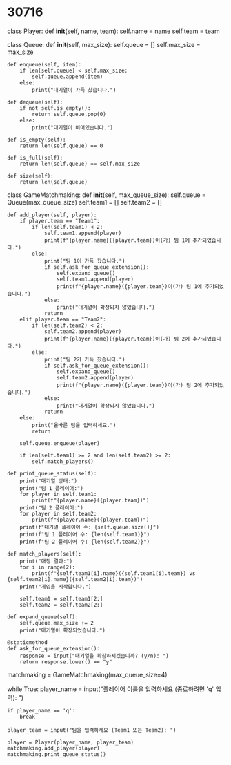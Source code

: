 # 30716
class Player:
    def __init__(self, name, team):
        self.name = name
        self.team = team

class Queue:
    def __init__(self, max_size):
        self.queue = []
        self.max_size = max_size

    def enqueue(self, item):
        if len(self.queue) < self.max_size:
            self.queue.append(item)
        else:
            print("대기열이 가득 찼습니다.")

    def dequeue(self):
        if not self.is_empty():
            return self.queue.pop(0)
        else:
            print("대기열이 비어있습니다.")

    def is_empty(self):
        return len(self.queue) == 0

    def is_full(self):
        return len(self.queue) == self.max_size

    def size(self):
        return len(self.queue)

class GameMatchmaking:
    def __init__(self, max_queue_size):
        self.queue = Queue(max_queue_size)
        self.team1 = []
        self.team2 = []

    def add_player(self, player):
        if player.team == "Team1":
            if len(self.team1) < 2:
                self.team1.append(player)
                print(f"{player.name}({player.team})이(가) 팀 1에 추가되었습니다.")
            else:
                print("팀 1이 가득 찼습니다.")
                if self.ask_for_queue_extension():
                    self.expand_queue()
                    self.team1.append(player)
                    print(f"{player.name}({player.team})이(가) 팀 1에 추가되었습니다.")
                else:
                    print("대기열이 확장되지 않았습니다.")
                return
        elif player.team == "Team2":
            if len(self.team2) < 2:
                self.team2.append(player)
                print(f"{player.name}({player.team})이(가) 팀 2에 추가되었습니다.")
            else:
                print("팀 2가 가득 찼습니다.")
                if self.ask_for_queue_extension():
                    self.expand_queue()
                    self.team2.append(player)
                    print(f"{player.name}({player.team})이(가) 팀 2에 추가되었습니다.")
                else:
                    print("대기열이 확장되지 않았습니다.")
                return
        else:
            print("올바른 팀을 입력하세요.")
            return

        self.queue.enqueue(player)

        if len(self.team1) >= 2 and len(self.team2) >= 2:
            self.match_players()

    def print_queue_status(self):
        print("대기열 상태:")
        print("팀 1 플레이어:")
        for player in self.team1:
            print(f"{player.name}({player.team})")
        print("팀 2 플레이어:")
        for player in self.team2:
            print(f"{player.name}({player.team})")
        print(f"대기열 플레이어 수: {self.queue.size()}")
        print(f"팀 1 플레이어 수: {len(self.team1)}")
        print(f"팀 2 플레이어 수: {len(self.team2)}")

    def match_players(self):
        print("매칭 결과:")
        for i in range(2):
            print(f"{self.team1[i].name}({self.team1[i].team}) vs {self.team2[i].name}({self.team2[i].team})")
        print("게임을 시작합니다.")

        self.team1 = self.team1[2:]
        self.team2 = self.team2[2:]

    def expand_queue(self):
        self.queue.max_size += 2
        print("대기열이 확장되었습니다.")

    @staticmethod
    def ask_for_queue_extension():
        response = input("대기열을 확장하시겠습니까? (y/n): ")
        return response.lower() == "y"


matchmaking = GameMatchmaking(max_queue_size=4)

while True:
    player_name = input("플레이어 이름을 입력하세요 (종료하려면 'q' 입력): ")

    if player_name == 'q':
        break

    player_team = input("팀을 입력하세요 (Team1 또는 Team2): ")

    player = Player(player_name, player_team)
    matchmaking.add_player(player)
    matchmaking.print_queue_status()

